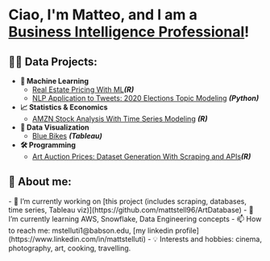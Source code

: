 <h1>Ciao, I'm Matteo, and I am a <a href="https://www.linkedin.com/in/mattstelluti">Business Intelligence Professional</a>!

<h2>👨‍💻 Data Projects:</h2>

- <b>🧠 Machine Learning</b>
  - [Real Estate Pricing With ML](https://github.com/mattstell96/RealEstateML)<b><i>(R)</b></i>
  - [NLP Application to Tweets: 2020 Elections Topic Modeling](https://github.com/mattstell96/TwitterNLP) <b><i>(Python)</b></i>
- <b>📈 Statistics & Economics</b>
  - [AMZN Stock Analysis With Time Series Modeling](https://github.com/mattstell96/TimeSeriesAMZN) <b><i>(R)</b></i>
- <b>🎨 Data Visualization</b>
  - [Blue Bikes](https://public.tableau.com/views/BlueBikes_Group7_Dashboard/Dashboard1?:language=en-GB&:display_count=n&:origin=viz_share_link) <b><i>(Tableau)</b></i>
- <b>🛠️ Programming</b>
  - [Art Auction Prices: Dataset Generation With Scraping and APIs](https://github.com/mattstell96/ArtScraper)<b><i>(R)</b></i>
  
</b>

<h2>👨 About me:</h2>
- 🔭 I’m currently working on [this project (includes scraping, databases, time series, Tableau viz)](https://github.com/mattstell96/ArtDatabase)
- 🌱 I’m currently learning AWS, Snowflake, Data Engineering concepts
- 📫 How to reach me: mstelluti1@babson.edu, [my linkedin profile](https://www.linkedin.com/in/mattstelluti)
- 💡 Interests and hobbies: cinema, photography, art, cooking, travelling.

  
<!--
**mattstell96/mattstell96** is a ✨ _special_ ✨ repository because its `README.md` (this file) appears on your GitHub profile.

Here are some ideas to get you started:

- 🔭 I’m currently working on ...
- 🌱 I’m currently learning ...
- 👯 I’m looking to collaborate on ...
- 🤔 I’m looking for help with ...
- 💬 Ask me about ...
- 📫 How to reach me: ...
- 😄 Pronouns: ...
- ⚡ Fun fact: ...
-->
